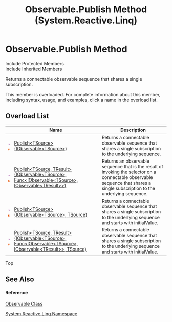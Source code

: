 ﻿---
title: Observable.Publish Method  (System.Reactive.Linq)
TOCTitle: Publish Method
ms:assetid: Overload:System.Reactive.Linq.Observable.Publish
ms:mtpsurl: https://msdn.microsoft.com/en-us/library/system.reactive.linq.observable.publish(v=VS.103)
ms:contentKeyID: 36069470
ms.date: 06/28/2011
mtps_version: v=VS.103
f1_keywords:
- System.Reactive.Linq.Observable.Publish
- System.Reactive.Linq.Observable.Publish``1
- System.Reactive.Linq.Observable.Publish``2
dev_langs:
- CSharp
- JScript
- VB
- FSharp
---

# Observable.Publish Method

Include Protected Members  
Include Inherited Members  

Returns a connectable observable sequence that shares a single subscription.

This member is overloaded. For complete information about this member, including syntax, usage, and examples, click a name in the overload list.

## Overload List

<table>
<thead>
<tr class="header">
<th> </th>
<th>Name</th>
<th>Description</th>
</tr>
</thead>
<tbody>
<tr class="odd">
<td><img src="images\Hh303103.pubmethod(en-us,VS.103).gif" title="Public method" alt="Public method" /><img src="images\Hh244319.static(en-us,VS.103).gif" title="Static member" alt="Static member" /></td>
<td><a href="https://msdn.microsoft.com/en-us/library/m:system.reactive.linq.observable.publish%60%601(system.iobservable%7b%60%600%7d)(v=VS.103)">Publish&lt;TSource&gt;(IObservable&lt;TSource&gt;)</a></td>
<td>Returns a connectable observable sequence that shares a single subscription to the underlying sequence.</td>
</tr>
<tr class="even">
<td><img src="images\Hh303103.pubmethod(en-us,VS.103).gif" title="Public method" alt="Public method" /><img src="images\Hh244319.static(en-us,VS.103).gif" title="Static member" alt="Static member" /></td>
<td><a href="https://msdn.microsoft.com/en-us/library/m:system.reactive.linq.observable.publish%60%602(system.iobservable%7b%60%600%7d%2csystem.func%7bsystem.iobservable%7b%60%600%7d%2csystem.iobservable%7b%60%601%7d%7d)(v=VS.103)">Publish&lt;TSource, TResult&gt;(IObservable&lt;TSource&gt;, Func&lt;IObservable&lt;TSource&gt;, IObservable&lt;TResult&gt;&gt;)</a></td>
<td>Returns an observable sequence that is the result of invoking the selector on a connectable observable sequence that shares a single subscription to the underlying sequence.</td>
</tr>
<tr class="odd">
<td><img src="images\Hh303103.pubmethod(en-us,VS.103).gif" title="Public method" alt="Public method" /><img src="images\Hh244319.static(en-us,VS.103).gif" title="Static member" alt="Static member" /></td>
<td><a href="https://msdn.microsoft.com/en-us/library/m:system.reactive.linq.observable.publish%60%601(system.iobservable%7b%60%600%7d%2c%60%600)(v=VS.103)">Publish&lt;TSource&gt;(IObservable&lt;TSource&gt;, TSource)</a></td>
<td>Returns a connectable observable sequence that shares a single subscription to the underlying sequence and starts with initialValue.</td>
</tr>
<tr class="even">
<td><img src="images\Hh303103.pubmethod(en-us,VS.103).gif" title="Public method" alt="Public method" /><img src="images\Hh244319.static(en-us,VS.103).gif" title="Static member" alt="Static member" /></td>
<td><a href="https://msdn.microsoft.com/en-us/library/m:system.reactive.linq.observable.publish%60%602(system.iobservable%7b%60%600%7d%2csystem.func%7bsystem.iobservable%7b%60%600%7d%2csystem.iobservable%7b%60%601%7d%7d%2c%60%600)(v=VS.103)">Publish&lt;TSource, TResult&gt;(IObservable&lt;TSource&gt;, Func&lt;IObservable&lt;TSource&gt;, IObservable&lt;TResult&gt;&gt;, TSource)</a></td>
<td>Returns a connectable observable sequence that shares a single subscription to the underlying sequence and starts with initialValue.</td>
</tr>
</tbody>
</table>

Top

## See Also

#### Reference

[Observable Class](hh244252\(v=vs.103\).md)

[System.Reactive.Linq Namespace](hh211929\(v=vs.103\).md)

